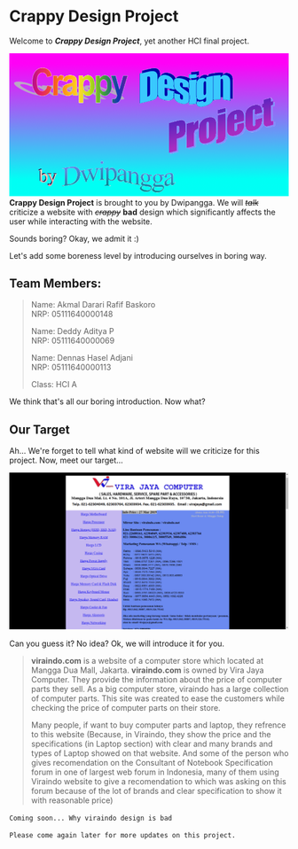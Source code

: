 # Crappy Design Project

Welcome to **_Crappy Design Project_**, yet another HCI final project.

![Crappy Banner](img/banner.png)
**Crappy Design Project** is brought to you by Dwipangga. We will ~~_talk_~~ criticize a website with ~~_crappy_~~ **bad** design which significantly affects the user while interacting with the website. 

Sounds boring? Okay, we admit it :)

Let's add some boreness level by introducing ourselves in boring way.

## Team Members:

[//]: # (Seriously, I will change this whole introduction chapter later, with a BANG :v)

> Name: Akmal Darari Rafif Baskoro  
> NRP: 05111640000148  
> 
> Name: Deddy Aditya P  
> NRP: 05111640000069  
> 
> Name: Dennas Hasel Adjani  
> NRP: 05111640000113  
> 
> Class: HCI A  

We think that's all our boring introduction. Now what?

## Our Target

Ah... We're forget to tell what kind of website will we criticize for this project. Now, meet our target...

![viraindo.com](img/viraindo.png)

Can you guess it? No idea? Ok, we will introduce it for you.

> **viraindo.com** is a website of a computer store which located at Mangga Dua Mall, Jakarta. **viraindo.com** is owned by Vira Jaya Computer. They provide the information about the price of computer parts they sell. As a big computer store, viraindo has a large collection of computer parts. This site was created to ease the customers while checking the price of computer parts on their store. 
>
>Many people, if want to buy computer parts and laptop, they refrence to this website (Because, in Viraindo, they show the price and the specifications (in Laptop section) with clear and many brands and types of Laptop showed on that website. And some of the person who gives recomendation on the Consultant of Notebook Specification forum in one of largest web forum in Indonesia, many of them using Viraindo website to give a recomendation to which was asking on this forum because of the lot of brands and clear specification to show it with reasonable price)

`Coming soon... Why viraindo design is bad`

`Please come again later for more updates on this project.`

